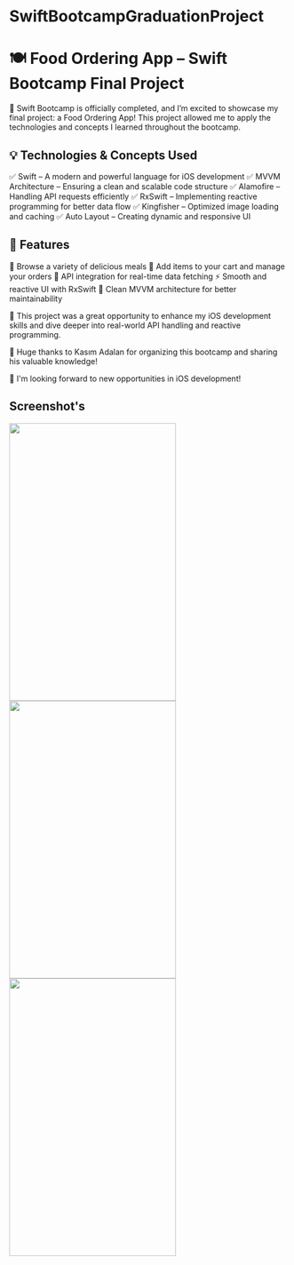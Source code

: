 # SwiftBootcampGraduationProject

# 🍽️ Food Ordering App – Swift Bootcamp Final Project
🚀 Swift Bootcamp is officially completed, and I’m excited to showcase my final project: a Food Ordering App! This project allowed me to apply the technologies and concepts I learned throughout the bootcamp.

## 💡 Technologies & Concepts Used
✅ Swift – A modern and powerful language for iOS development
✅ MVVM Architecture – Ensuring a clean and scalable code structure
✅ Alamofire – Handling API requests efficiently
✅ RxSwift – Implementing reactive programming for better data flow
✅ Kingfisher – Optimized image loading and caching
✅ Auto Layout – Creating dynamic and responsive UI

## 📌 Features
🍕 Browse a variety of delicious meals
🛒 Add items to your cart and manage your orders
🔄 API integration for real-time data fetching
⚡ Smooth and reactive UI with RxSwift
🔧 Clean MVVM architecture for better maintainability

🎯 This project was a great opportunity to enhance my iOS development skills and dive deeper into real-world API handling and reactive programming.

🙌 Huge thanks to Kasım Adalan for organizing this bootcamp and sharing his valuable knowledge!

🚀 I'm looking forward to new opportunities in iOS development!

## Screenshot's

<img width="300" height="500" src="https://github.com/user-attachments/assets/e747adb9-c7ae-4039-af22-3d4039530e8d">
<img width="300" height="500" src="https://github.com/user-attachments/assets/a8072f3a-6cc9-4a68-bbb7-8038922d1091">
<img width="300" height="500" src="https://github.com/user-attachments/assets/a43cac40-1bad-4765-ad27-f4c27ae9aa0c">





